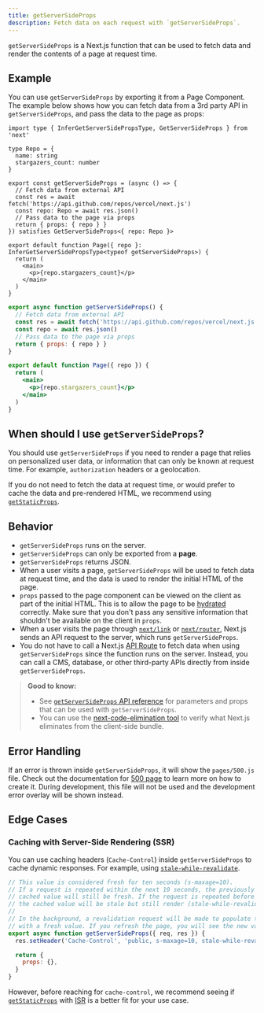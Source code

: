 ```yaml
---
title: getServerSideProps
description: Fetch data on each request with `getServerSideProps`.
---
```


`getServerSideProps` is a Next.js function that can be used to fetch data and render the contents of a page at request time.

## Example

You can use `getServerSideProps` by exporting it from a Page Component. The example below shows how you can fetch data from a 3rd party API in `getServerSideProps`, and pass the data to the page as props:

```tsx filename="pages/index.tsx" switcher
import type { InferGetServerSidePropsType, GetServerSideProps } from 'next'

type Repo = {
  name: string
  stargazers_count: number
}

export const getServerSideProps = (async () => {
  // Fetch data from external API
  const res = await fetch('https://api.github.com/repos/vercel/next.js')
  const repo: Repo = await res.json()
  // Pass data to the page via props
  return { props: { repo } }
}) satisfies GetServerSideProps<{ repo: Repo }>

export default function Page({ repo }: InferGetServerSidePropsType<typeof getServerSideProps>) {
  return (
    <main>
      <p>{repo.stargazers_count}</p>
    </main>
  )
}
```

```jsx filename="pages/index.js" switcher
export async function getServerSideProps() {
  // Fetch data from external API
  const res = await fetch('https://api.github.com/repos/vercel/next.js')
  const repo = await res.json()
  // Pass data to the page via props
  return { props: { repo } }
}

export default function Page({ repo }) {
  return (
    <main>
      <p>{repo.stargazers_count}</p>
    </main>
  )
}
```

## When should I use `getServerSideProps`?

You should use `getServerSideProps` if you need to render a page that relies on personalized user data, or information that can only be known at request time. For example, `authorization` headers or a geolocation.

If you do not need to fetch the data at request time, or would prefer to cache the data and pre-rendered HTML, we recommend using [`getStaticProps`](/docs/pages/building-your-application/data-fetching/get-static-props).

## Behavior

- `getServerSideProps` runs on the server.
- `getServerSideProps` can only be exported from a **page**.
- `getServerSideProps` returns JSON.
- When a user visits a page, `getServerSideProps` will be used to fetch data at request time, and the data is used to render the initial HTML of the page.
- `props` passed to the page component can be viewed on the client as part of the initial HTML. This is to allow the page to be [hydrated](https://react.dev/reference/react-dom/hydrate) correctly. Make sure that you don't pass any sensitive information that shouldn't be available on the client in `props`.
- When a user visits the page through [`next/link`](/docs/pages/api-reference/components/link) or [`next/router`](/docs/pages/api-reference/functions/use-router), Next.js sends an API request to the server, which runs `getServerSideProps`.
- You do not have to call a Next.js [API Route](/docs/pages/building-your-application/routing/api-routes) to fetch data when using `getServerSideProps` since the function runs on the server. Instead, you can call a CMS, database, or other third-party APIs directly from inside `getServerSideProps`.

> **Good to know:**
>
> - See [`getServerSideProps` API reference](/docs/pages/api-reference/functions/get-server-side-props) for parameters and props that can be used with `getServerSideProps`.
> - You can use the [next-code-elimination tool](https://next-code-elimination.vercel.app/) to verify what Next.js eliminates from the client-side bundle.

## Error Handling

If an error is thrown inside `getServerSideProps`, it will show the `pages/500.js` file. Check out the documentation for [500 page](/docs/pages/building-your-application/routing/custom-error#500-page) to learn more on how to create it. During development, this file will not be used and the development error overlay will be shown instead.

## Edge Cases

### Caching with Server-Side Rendering (SSR)

You can use caching headers (`Cache-Control`) inside `getServerSideProps` to cache dynamic responses. For example, using [`stale-while-revalidate`](https://web.dev/stale-while-revalidate/).

```jsx
// This value is considered fresh for ten seconds (s-maxage=10).
// If a request is repeated within the next 10 seconds, the previously
// cached value will still be fresh. If the request is repeated before 59 seconds,
// the cached value will be stale but still render (stale-while-revalidate=59).
//
// In the background, a revalidation request will be made to populate the cache
// with a fresh value. If you refresh the page, you will see the new value.
export async function getServerSideProps({ req, res }) {
  res.setHeader('Cache-Control', 'public, s-maxage=10, stale-while-revalidate=59')

  return {
    props: {},
  }
}
```

However, before reaching for `cache-control`, we recommend seeing if [`getStaticProps`](/docs/pages/building-your-application/data-fetching/get-static-props) with [ISR](/docs/pages/building-your-application/data-fetching/incremental-static-regeneration) is a better fit for your use case.
